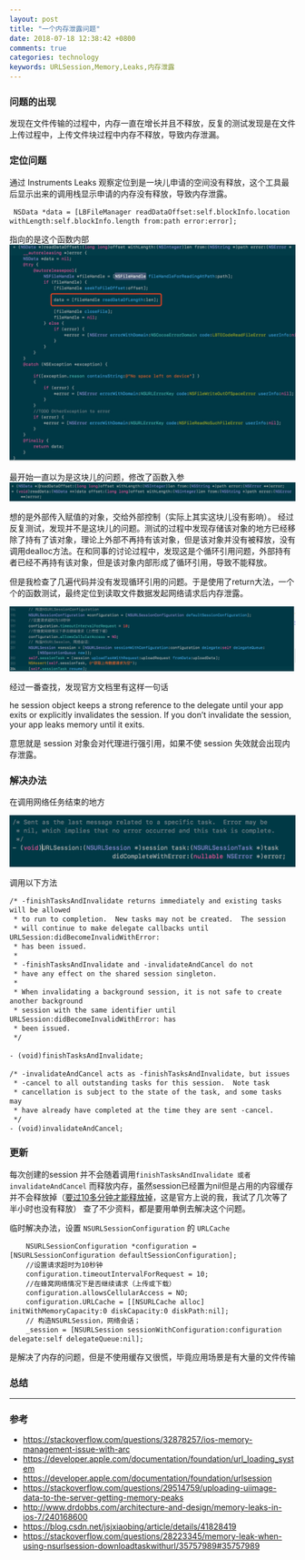 ```yaml
---
layout: post
title: "一个内存泄露问题"
date: 2018-07-18 12:38:42 +0800
comments: true
categories: technology
keywords: URLSession,Memory,Leaks,内存泄露
---
```


### 问题的出现
发现在文件传输的过程中，内存一直在增长并且不释放，反复的测试发现是在文件上传过程中，上传文件块过程中内存不释放，导致内存泄漏。
<!--more-->
### 定位问题
通过 Instruments Leaks 观察定位到是一块儿申请的空间没有释放，这个工具最后显示出来的调用栈显示申请的内存没有释放，导致内存泄露。

```
 NSData *data = [LBFileManager readDataOffset:self.blockInfo.location withLength:self.blockInfo.length from:path error:error];
```

指向的是这个函数内部
![内存申请的地方](image/1529996692544.jpg)


最开始一直以为是这块儿的问题，修改了函数入参
![改写的方法](image/1529997183341.jpg)

想的是外部传入赋值的对象，交给外部控制（实际上其实这块儿没有影响）。
经过反复测试，发现并不是这块儿的问题。测试的过程中发现存储该对象的地方已经移除了持有了该对象，理论上外部不再持有该对象，但是该对象并没有被释放，没有调用dealloc方法。在和同事的讨论过程中，发现这是个循环引用问题，外部持有者已经不再持有该对象，但是该对象内部形成了循环引用，导致不能释放。

但是我检查了几遍代码并没有发现循环引用的问题。于是使用了return大法，一个个的函数测试，最终定位到读取文件数据发起网络请求后内存泄露。

![网络请求](image/1530000501732.jpg)


经过一番查找，发现官方文档里有这样一句话
 >
 he session object keeps a strong reference to the delegate until your app exits or explicitly invalidates the session. If you don’t invalidate the session, your app leaks memory until it exits.

意思就是 session 对象会对代理进行强引用，如果不使 session 失效就会出现内存泄露。
### 解决办法
在调用网络任务结束的地方

![网络请求](image/session_complete.png)


调用以下方法

```
/* -finishTasksAndInvalidate returns immediately and existing tasks will be allowed
 * to run to completion.  New tasks may not be created.  The session
 * will continue to make delegate callbacks until URLSession:didBecomeInvalidWithError:
 * has been issued. 
 *
 * -finishTasksAndInvalidate and -invalidateAndCancel do not
 * have any effect on the shared session singleton.
 *
 * When invalidating a background session, it is not safe to create another background
 * session with the same identifier until URLSession:didBecomeInvalidWithError: has
 * been issued.
 */

- (void)finishTasksAndInvalidate; 

/* -invalidateAndCancel acts as -finishTasksAndInvalidate, but issues
 * -cancel to all outstanding tasks for this session.  Note task 
 * cancellation is subject to the state of the task, and some tasks may
 * have already have completed at the time they are sent -cancel. 
 */
- (void)invalidateAndCancel;
```

### 更新
每次创建的session 并不会随着调用```finishTasksAndInvalidate 或者invalidateAndCancel``` 而释放内存，虽然session已经置为nil但是占用的内容缓存并不会释放掉（[要过10多分钟才能释放掉](https://developer.apple.com/library/archive/qa/qa1727/_index.html)，这是官方上说的我，我试了几次等了半小时也没有释放）
查了不少资料，都是要用单例去解决这个问题。

临时解决办法，设置 ```NSURLSessionConfiguration``` 的 ```URLCache```

```
    NSURLSessionConfiguration *configuration = [NSURLSessionConfiguration defaultSessionConfiguration];
    //设置请求超时为10秒钟
    configuration.timeoutIntervalForRequest = 10;
    //在蜂窝网络情况下是否继续请求（上传或下载）
    configuration.allowsCellularAccess = NO;
    configuration.URLCache = [[NSURLCache alloc] initWithMemoryCapacity:0 diskCapacity:0 diskPath:nil];
    // 构造NSURLSession，网络会话；
    _session = [NSURLSession sessionWithConfiguration:configuration delegate:self delegateQueue:nil];
```
是解决了内存的问题，但是不使用缓存又很慌，毕竟应用场景是有大量的文件传输

### 总结




-------
### 参考
- https://stackoverflow.com/questions/32878257/ios-memory-management-issue-with-arc
- https://developer.apple.com/documentation/foundation/url_loading_system
- https://developer.apple.com/documentation/foundation/urlsession
- https://stackoverflow.com/questions/29514759/uploading-uiimage-data-to-the-server-getting-memory-peaks
- http://www.drdobbs.com/architecture-and-design/memory-leaks-in-ios-7/240168600
- https://blog.csdn.net/jsjxiaobing/article/details/41828419
- https://stackoverflow.com/questions/28223345/memory-leak-when-using-nsurlsession-downloadtaskwithurl/35757989#35757989

